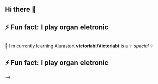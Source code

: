 ## Hi there 👋
## ⚡ Fun fact: I play organ eletronic
##
🌱 I’m currently learning Alurastart
**victoriabi/Victoriabi** is a ✨ _special_ ✨ 
## ⚡ Fun fact: I play organ eletronic
-->

